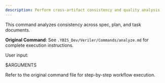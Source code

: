 ```yaml
---
description: Perform cross-artifact consistency and quality analysis
---
```


This command analyzes consistency across spec, plan, and task documents.

**Original Command**: See `.YBIS_Dev/Veriler/Commands/analyze.md` for complete execution instructions.

User input:

$ARGUMENTS

Refer to the original command file for step-by-step workflow execution.
